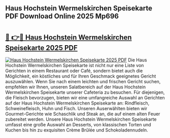 ## Haus Hochstein Wermelskirchen Speisekarte PDF Download Online 2025 Mp696

# <h2><a href="http://gc5fvgr.nevu.top/?p=Haus+Hochstein+Wermelskirchen+Speisekarte">🔗 👉🔴 Haus Hochstein Wermelskirchen Speisekarte 2025 PDF</a></h2>

[![Haus Hochstein Wermelskirchen Speisekarte 2025 PDF](https://i.imgur.com/dBaPXMq.png)](http://gc5fvgr.nevu.top/?p=Haus+Hochstein+Wermelskirchen+Speisekarte)
Die Haus Hochstein Wermelskirchen Speisekarte ist nicht nur eine Liste von Gerichten in einem Restaurant oder Café, sondern bietet auch die Möglichkeit, ein köstliches und für Ihren Geschmack geeignetes Gericht auszuwählen. Wenn Sie nach einem leichten und frischen Gericht suchen, empfehlen wir Ihnen, unseren Salatbereich auf der Haus Hochstein Wermelskirchen Speisekarte unserer Cafeteria zu besuchen. Für diejenigen, die Fleisch bevorzugen, bieten wir eine umfangreiche Auswahl an Gerichten auf der Haus Hochstein Wermelskirchen Speisekarte an: Rindfleisch, Schweinefleisch, Huhn und Fisch. Unseren Auserwählten bieten wir Gourmet-Gerichte wie Schaschlik und Steak an, die auf einem alten Feuer zubereitet werden. Unsere Haus Hochstein Wermelskirchen Speisekarte umfasst eine große Auswahl an Desserts, von klassischen Torten und Kuchen bis hin zu exquisiten Crème Brûlée und Schokoladennudeln.
